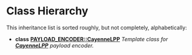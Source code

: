 
# Class Hierarchy

This inheritance list is sorted roughly, but not completely, alphabetically:


* **class** [**PAYLOAD\_ENCODER::CayenneLPP**](classPAYLOAD__ENCODER_1_1CayenneLPP.md) _Template class for_ [_**CayenneLPP**_](classPAYLOAD__ENCODER_1_1CayenneLPP.md) _payload encoder._


